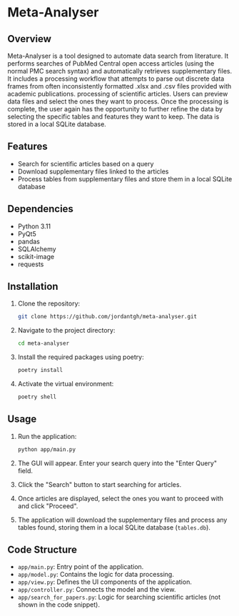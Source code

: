 # Meta-Analyser

## Overview

Meta-Analyser is a tool designed to automate data search from literature. It performs searches of PubMed Central open access articles (using the normal PMC search syntax) and automatically retrieves supplementary files. It includes a processing workflow that attempts to parse out discrete data frames from often inconsistently formatted .xlsx and .csv files provided with academic publications. processing of scientific articles. Users can preview data files and select the ones they want to process. Once the processing is complete, the user again has the opportunity to further refine the data by selecting the specific tables and features they want to keep. The data is stored in a local SQLite database.

## Features

- Search for scientific articles based on a query
- Download supplementary files linked to the articles
- Process tables from supplementary files and store them in a local SQLite database

## Dependencies

- Python 3.11
- PyQt5
- pandas
- SQLAlchemy
- scikit-image
- requests

## Installation

1. Clone the repository:

    ```bash
    git clone https://github.com/jordantgh/meta-analyser.git
    ```

2. Navigate to the project directory:

    ```bash
    cd meta-analyser
    ```

3. Install the required packages using poetry:

    ```bash
    poetry install
    ```

4. Activate the virtual environment:

    ```bash
    poetry shell
    ```

## Usage

1. Run the application:

    ```bash
    python app/main.py
    ```

2. The GUI will appear. Enter your search query into the "Enter Query" field.

3. Click the "Search" button to start searching for articles.

4. Once articles are displayed, select the ones you want to proceed with and click "Proceed".

5. The application will download the supplementary files and process any tables found, storing them in a local SQLite database (`tables.db`).

## Code Structure

- `app/main.py`: Entry point of the application.
- `app/model.py`: Contains the logic for data processing.
- `app/view.py`: Defines the UI components of the application.
- `app/controller.py`: Connects the model and the view.
- `app/search_for_papers.py`: Logic for searching scientific articles (not shown in the code snippet).